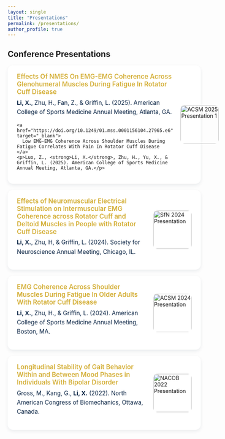 ```yaml
---
layout: single
title: "Presentations"
permalink: /presentations/
author_profile: true
---
```


<style>
.page__content {
  background-color: #f9fafc;
  color: #0b2545;
  font-family: "Helvetica Neue", "Roboto", sans-serif;
  padding: 1.5rem;
  border-radius: 16px;
  box-shadow: 0 4px 12px rgba(11,37,69,0.12);
}

/* Section title */
.page__content h2 {
  color: #0b2545;
  border-bottom: 1.5px solid rgba(212,175,55,0.4);
  margin-top: 2rem;
  text-align: left;
  font-weight: 600;
  padding-bottom: 0.25rem;
  font-size: 1.1rem;
}

/* Presentation cards */
.presentation-card {
  background-color: #ffffff;
  border-radius: 14px;
  box-shadow: 0 4px 10px rgba(11,37,69,0.08);
  padding: 1.2rem 1.5rem;
  margin-bottom: 1rem;
  transition: transform 0.2s ease, box-shadow 0.2s ease;
  display: flex;
  align-items: center;
  gap: 1.2rem;
}
.presentation-card:hover {
  transform: translateY(-4px);
  box-shadow: 0 6px 14px rgba(11,37,69,0.15);
}

/* Image styling */
.presentation-card img {
  width: 100px;
  height: 100px;
  object-fit: cover;
  border-radius: 10px;
  flex-shrink: 0;
}

/* Content beside image */
.presentation-info {
  flex: 1;
}

/* Title link */
.presentation-card a {
  color: #d4af37;
  text-decoration: none;
  font-weight: 600;
  font-size: 1.05rem;
}
.presentation-card a:hover {
  color: #f0c85d;
  text-shadow: 0 0 6px rgba(212,175,55,0.6);
}

/* Description text */
.presentation-card p {
  color: #0b2545;
  margin-top: 0.4rem;
  font-size: 0.95rem;
  line-height: 1.6;
}
</style>

## Conference Presentations

<div class="presentation-card">
  <div class="presentation-info">
    <a href="https://doi.org/10.1249/01.mss.0001156100.15489.57" target="_blank">
      Effects Of NMES On EMG-EMG Coherence Across Glenohumeral Muscles During Fatigue In Rotator Cuff Disease
    </a>
    <p><strong>Li, X.</strong>, Zhu, H., Fan, Z., & Griffin, L. (2025). American College of Sports Medicine Annual Meeting, Atlanta, GA.</p>

    <a href="https://doi.org/10.1249/01.mss.0001156104.27965.e6" target="_blank">
      Low EMG-EMG Coherence Across Shoulder Muscles During Fatigue Correlates With Pain In Rotator Cuff Disease
    </a>
    <p>Luo, Z., <strong>Li, X.</strong>, Zhu, H., Yu, X., & Griffin, L. (2025). American College of Sports Medicine Annual Meeting, Atlanta, GA.</p>
  </div>
  
  <img src="/assets/images/acsm2025a.jpg" alt="ACSM 2025 Presentation 1">
</div>

<div class="presentation-card">
  <div class="presentation-info">
    <a href="https://www.researchgate.net/publication/383877347_The_Effects_of_Neuromuscular_Electrical_Stimulation_on_Intermuscular_EMG_Coherence_across_Rotator_Cuff_Muscles_and_Deltoid_during_Various_Force_Level_Contractions_in_People_with_Rotator_Cuff_Disease" target="_blank">
      Effects of Neuromuscular Electrical Stimulation on Intermuscular EMG Coherence across Rotator Cuff and Deltoid Muscles in People with Rotator Cuff Disease
    </a>
    <p><strong>Li, X.</strong>, Zhu, H, & Griffin, L. (2024). Society for Neuroscience Annual Meeting, Chicago, IL.</p>
  </div>
  
  <img src="/assets/images/sfn2024.jpg" alt="SfN 2024 Presentation">
</div>

<div class="presentation-card">
  <div class="presentation-info">
    <a href="https://doi.org/10.1249/01.mss.0001058344.48031.b4" target="_blank">
      EMG Coherence Across Shoulder Muscles During Fatigue In Older Adults With Rotator Cuff Disease
    </a>
    <p><strong>Li, X.</strong>, Zhu, H., & Griffin, L. (2024). American College of Sports Medicine Annual Meeting, Boston, MA.</p>
  </div>
  
  <img src="/assets/images/acsm2024.jpg" alt="ACSM 2024 Presentation">
</div>

<div class="presentation-card">
  <div class="presentation-info">
    <a href="https://www.researchgate.net/publication/383877480_LONGITUDINAL_STABILITY_OF_GAIT_BEHAVIOR_WITHIN_AND_BETWEEN_MOOD_PHASES_IN_INDIVIDUALS_WITH_BIPOLAR_DISORDER" target="_blank">
      Longitudinal Stability of Gait Behavior Within and Between Mood Phases in Individuals With Bipolar Disorder
    </a>
    <p>Gross, M., Kang, G., <strong>Li, X.</strong> (2022). North American Congress of Biomechanics, Ottawa, Canada.</p>
  </div>

  <img src="/assets/images/acb2022.jpg" alt="NACOB 2022 Presentation">
</div>

